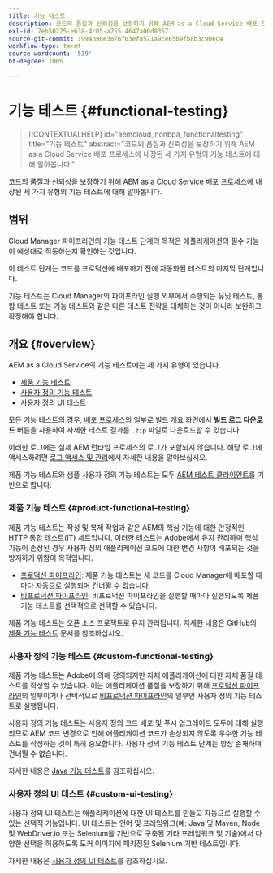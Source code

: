 ```yaml
---
title: 기능 테스트
description: 코드의 품질과 신뢰성을 보장하기 위해 AEM as a Cloud Service 배포 프로세스에 내장된 세 가지 유형의 기능 테스트에 대해 알아봅니다.
exl-id: 7eb50225-e638-4c05-a755-4647a00d8357
source-git-commit: 1994b90e3876f03efa571a9ce65b9fb8b3c90ec4
workflow-type: tm+mt
source-wordcount: '539'
ht-degree: 100%

---
```



# 기능 테스트 {#functional-testing}

>[!CONTEXTUALHELP]
>id="aemcloud_nonbpa_functionaltesting"
>title="기능 테스트"
>abstract="코드의 품질과 신뢰성을 보장하기 위해 AEM as a Cloud Service 배포 프로세스에 내장된 세 가지 유형의 기능 테스트에 대해 알아봅니다."

코드의 품질과 신뢰성을 보장하기 위해 [AEM as a Cloud Service 배포 프로세스](/help/implementing/cloud-manager/deploy-code.md)에 내장된 세 가지 유형의 기능 테스트에 대해 알아봅니다.

## 범위

Cloud Manager 파이프라인의 기능 테스트 단계의 목적은 애플리케이션의 필수 기능이 예상대로 작동하는지 확인하는 것입니다.

이 테스트 단계는 코드를 프로덕션에 배포하기 전에 자동화된 테스트의 마지막 단계입니다.

기능 테스트는 Cloud Manager의 파이프라인 실행 외부에서 수행되는 유닛 테스트, 통합 테스트 또는 기능 테스트와 같은 다른 테스트 전략을 대체하는 것이 아니라 보완하고 확장해야 합니다.

## 개요 {#overview}

AEM as a Cloud Service의 기능 테스트에는 세 가지 유형이 있습니다.

* [제품 기능 테스트](#product-functional-testing)
* [사용자 정의 기능 테스트](#custom-functional-testing)
* [사용자 정의 UI 테스트](#custom-ui-testing)

모든 기능 테스트의 경우, [배포 프로세스](/help/implementing/cloud-manager/deploy-code.md)의 일부로 빌드 개요 화면에서 **빌드 로그 다운로드** 버튼을 사용하여 자세한 테스트 결과를 `.zip` 파일로 다운로드할 수 있습니다.

이러한 로그에는 실제 AEM 런타임 프로세스의 로그가 포함되지 않습니다. 해당 로그에 액세스하려면 [로그 액세스 및 관리](/help/implementing/cloud-manager/manage-logs.md)에서 자세한 내용을 알아보십시오.

제품 기능 테스트와 샘플 사용자 정의 기능 테스트는 모두 [AEM 테스트 클라이언트](https://github.com/adobe/aem-testing-clients)를 기반으로 합니다.

### 제품 기능 테스트 {#product-functional-testing}

제품 기능 테스트는 작성 및 복제 작업과 같은 AEM의 핵심 기능에 대한 안정적인 HTTP 통합 테스트(IT) 세트입니다. 이러한 테스트는 Adobe에서 유지 관리하며 핵심 기능이 손상된 경우 사용자 정의 애플리케이션 코드에 대한 변경 사항이 배포되는 것을 방지하기 위함이 목적입니다.

* [프로덕션 파이프라인](/help/implementing/cloud-manager/configuring-pipelines/configuring-production-pipelines.md): 제품 기능 테스트는 새 코드를 Cloud Manager에 배포할 때마다 자동으로 실행되며 건너뛸 수 없습니다.
* [비프로덕션 파이프라인](/help/implementing/cloud-manager/configuring-pipelines/configuring-non-production-pipelines.md): 비프로덕션 파이프라인을 실행할 때마다 실행되도록 제품 기능 테스트를 선택적으로 선택할 수 있습니다.

제품 기능 테스트는 오픈 소스 프로젝트로 유지 관리됩니다. 자세한 내용은 GitHub의 [제품 기능 테스트](https://github.com/adobe/aem-test-samples/tree/aem-cloud/smoke) 문서를 참조하십시오.

### 사용자 정의 기능 테스트 {#custom-functional-testing}

제품 기능 테스트는 Adobe에 의해 정의되지만 자체 애플리케이션에 대한 자체 품질 테스트를 작성할 수 있습니다. 이는 애플리케이션 품질을 보장하기 위해 [프로덕션 파이프라인](/help/implementing/cloud-manager/configuring-pipelines/configuring-production-pipelines.md)의 일부이거나 선택적으로 [비프로덕션 파이프라인](/help/implementing/cloud-manager/configuring-pipelines/configuring-non-production-pipelines.md)의 일부인 사용자 정의 기능 테스트로 실행됩니다.

사용자 정의 기능 테스트는 사용자 정의 코드 배포 및 푸시 업그레이드 모두에 대해 실행되므로 AEM 코드 변경으로 인해 애플리케이션 코드가 손상되지 않도록 우수한 기능 테스트를 작성하는 것이 특히 중요합니다. 사용자 정의 기능 테스트 단계는 항상 존재하며 건너뛸 수 없습니다.

자세한 내용은 [Java 기능 테스트](/help/implementing/cloud-manager/java-functional-testing.md)를 참조하십시오.


### 사용자 정의 UI 테스트 {#custom-ui-testing}

사용자 정의 UI 테스트는 애플리케이션에 대한 UI 테스트를 만들고 자동으로 실행할 수 있는 선택적 기능입니다. UI 테스트는 언어 및 프레임워크(예: Java 및 Maven, Node 및 WebDriver.io 또는 Selenium을 기반으로 구축된 기타 프레임워크 및 기술)에서 다양한 선택을 허용하도록 도커 이미지에 패키징된 Selenium 기반 테스트입니다.

자세한 내용은 [사용자 정의 UI 테스트](/help/implementing/cloud-manager/ui-testing.md#custom-ui-testing)를 참조하십시오.

